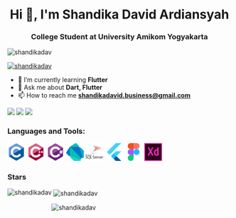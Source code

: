 <h1 align="center">Hi 👋, I'm Shandika David Ardiansyah</h1>
<h3 align="center">College Student at University Amikom Yogyakarta</h3>
<p align="left"> <img src="https://komarev.com/ghpvc/?username=shandikadav&label=Profile%20views&color=0e75b6&style=flat" alt="shandikadav" /> </p>

<p align="left"> <a href="https://github.com/ryo-ma/github-profile-trophy"><img src="https://github-profile-trophy.vercel.app/?username=shandikadav&theme=" alt="shandikadav" /></a> </p>

- 🌱 I’m currently learning **Flutter**
- 💬 Ask me about **Dart, Flutter**
- 📫 How to reach me **shandikadavid.business@gmail.com**


<a href="https://github.com/shandikadav" target="_blank"><img src="https://img.shields.io/badge/GitHub-100000?style=for-the-badge&logo=github&logoColor=white" target="_blank"></a>
<a href="https://instagram.com/shandikadav_" target="_blank"><img src="https://img.shields.io/badge/Instagram-E4405F?style=for-the-badge&logo=instagram&logoColor=white" target="_blank"></a>
<a href = "mailto:shandikadavid.business@gmail.com"><img src="https://img.shields.io/badge/-Gmail-%23333?style=for-the-badge&logo=gmail&logoColor=white" target="_blank"></a>

<h3 align="left">Languages and Tools:</h3>
<p align="left">
<img src="https://raw.githubusercontent.com/teamedwardforever/Readme-Generator/71f25dd8b98329b168142a6b782a107b75eab178/svg/Skills/Languages/c-original.svg" alt="C" width="40" height="40"/>
<img src="https://raw.githubusercontent.com/teamedwardforever/Readme-Generator/71f25dd8b98329b168142a6b782a107b75eab178/svg/Skills/Languages/cplusplus-original.svg" alt="CPP" width="40" height="40"/>
<img src="https://raw.githubusercontent.com/teamedwardforever/Readme-Generator/71f25dd8b98329b168142a6b782a107b75eab178/svg/Skills/Languages/csharp-original.svg" alt="Csharp" width="40" height="40"/>
<img src="https://raw.githubusercontent.com/teamedwardforever/Readme-Generator/71f25dd8b98329b168142a6b782a107b75eab178/svg/Skills/Mobile/dartlang-icon.svg" alt="Dart" width="40" height="40"/>
<img src="https://raw.githubusercontent.com/teamedwardforever/Readme-Generator/71f25dd8b98329b168142a6b782a107b75eab178/svg/Skills/Database/microsoft-sql-server-logo.svg" alt="Microsoft Sql Server" width="40" height="40"/>
<img src="https://raw.githubusercontent.com/teamedwardforever/Readme-Generator/71f25dd8b98329b168142a6b782a107b75eab178/svg/Skills/Mobile/flutterio-icon.svg" alt="Flutter" width="40" height="40"/>
<img src="https://raw.githubusercontent.com/teamedwardforever/Readme-Generator/71f25dd8b98329b168142a6b782a107b75eab178/svg/Skills/Software/figma-icon.svg" alt="Figma" width="40" height="40"/>
<img src="https://raw.githubusercontent.com/teamedwardforever/Readme-Generator/71f25dd8b98329b168142a6b782a107b75eab178/svg/Skills/Software/adobe-xd.svg" alt="Adobe-Xd" width="40" height="40"/>
</p>

<h3 align="left">Stars</h3>
<img align="left" height="180em" src="https://github-readme-stats.vercel.app/api/top-langs/?username=shandikadav&layout=compact&theme=tokyonight" alt=shandikadav />

<p>&nbsp;<img align="center" height="180em" src="https://github-readme-stats.vercel.app/api?username=shandikadav&show_icons=true&locale=en&theme=tokyonight" alt="shandikadav" /></p>

<p><img align="center" height="180em" src="https://github-readme-streak-stats.herokuapp.com/?user=shandikadav&theme=tokyonight" alt="shandikadav" /></p>
